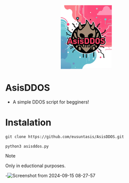 <div align="center">
 <img alt="asisddos" height="200px" src="https://github.com/eusuntasis/AsisDDOS/blob/main/assets/3e83108d-511f-4d57-ab3d-1a8b93b096ce.png">
</div>

# AsisDDOS
* A simple DDOS script for begginers!

# Instalation
```
git clone https://github.com/eusuntasis/AsisDDOS.git
```
```
python3 asisddos.py
```

> [!NOTE]
> Only in eductional purposes.

-![Screenshot from 2024-09-15 08-27-57](https://github.com/user-attachments/assets/164842eb-bbec-40c9-aa87-2e6ca0968efd)
